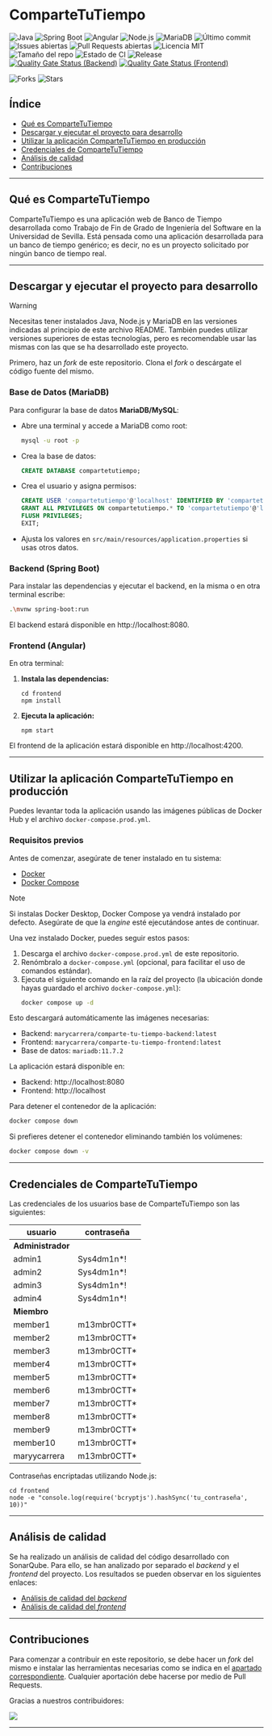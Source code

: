 
# ComparteTuTiempo

![Java](https://img.shields.io/badge/Java-21.0.8-blue?logo=java)
![Spring Boot](https://img.shields.io/badge/Spring%20Boot-3.5.4-brightgreen?logo=springboot)
![Angular](https://img.shields.io/badge/Angular-20.1.5-red?logo=angular)
![Node.js](https://img.shields.io/badge/Node.js-22.18.0-brightgreen?logo=node.js)
![MariaDB](https://img.shields.io/badge/MariaDB-11.7.2-darkblue?logo=mariadb)
![Último commit](https://img.shields.io/github/last-commit/maryycarrera/ComparteTuTiempo)
![Issues abiertas](https://img.shields.io/github/issues/maryycarrera/ComparteTuTiempo)
![Pull Requests abiertas](https://img.shields.io/github/issues-pr/maryycarrera/ComparteTuTiempo)
![Licencia MIT](https://img.shields.io/github/license/maryycarrera/ComparteTuTiempo?label=license)
![Tamaño del repo](https://img.shields.io/github/repo-size/maryycarrera/ComparteTuTiempo)
![Estado de CI](https://img.shields.io/github/actions/workflow/status/maryycarrera/ComparteTuTiempo/commits.yml?branch=main)
![Release](https://img.shields.io/github/v/release/maryycarrera/ComparteTuTiempo)
[![Quality Gate Status (Backend)](https://sonarcloud.io/api/project_badges/measure?project=maryycarrera_ComparteTuTiempo&metric=alert_status)](https://sonarcloud.io/summary/new_code?id=maryycarrera_ComparteTuTiempo)
[![Quality Gate Status (Frontend)](https://sonarcloud.io/api/project_badges/measure?project=maryycarrera_ComparteTuTiempo-frontend&metric=alert_status)](https://sonarcloud.io/summary/new_code?id=maryycarrera_ComparteTuTiempo-frontend)

![Forks](https://img.shields.io/github/forks/maryycarrera/ComparteTuTiempo?style=social)
![Stars](https://img.shields.io/github/stars/maryycarrera/ComparteTuTiempo?style=social)

## Índice

- [Qué es ComparteTuTiempo](#qué-es-compartetutiempo)
- [Descargar y ejecutar el proyecto para desarrollo](#descargar-y-ejecutar-el-proyecto-para-desarrollo)
- [Utilizar la aplicación ComparteTuTiempo en producción](#utilizar-la-aplicación-compartetutiempo-en-producción)
- [Credenciales de ComparteTuTiempo](#credenciales-de-compartetutiempo)
- [Análisis de calidad](#análisis-de-calidad)
- [Contribuciones](#contribuciones)

---

## Qué es ComparteTuTiempo

ComparteTuTiempo es una aplicación web de Banco de Tiempo desarrollada como Trabajo de Fin de Grado de Ingeniería del Software en la Universidad de Sevilla. Está pensada como una aplicación desarrollada para un banco de tiempo genérico; es decir, no es un proyecto solicitado por ningún banco de tiempo real.

---

## Descargar y ejecutar el proyecto para desarrollo

> [!WARNING]
> Necesitas tener instalados Java, Node.js y MariaDB en las versiones indicadas al principio de este archivo README. También puedes utilizar versiones superiores de estas tecnologías, pero es recomendable usar las mismas con las que se ha desarrollado este proyecto.

Primero, haz un _fork_ de este repositorio. Clona el _fork_ o descárgate el código fuente del mismo.

### Base de Datos (MariaDB)

Para configurar la base de datos **MariaDB/MySQL**:
- Abre una terminal y accede a MariaDB como root:
    ```sh
    mysql -u root -p
    ```
- Crea la base de datos:
    ```sql
    CREATE DATABASE compartetutiempo;
    ```
- Crea el usuario y asigna permisos:
    ```sql
    CREATE USER 'compartetutiempo'@'localhost' IDENTIFIED BY 'compartetutiempo';
    GRANT ALL PRIVILEGES ON compartetutiempo.* TO 'compartetutiempo'@'localhost';
    FLUSH PRIVILEGES;
    EXIT;
    ```
- Ajusta los valores en `src/main/resources/application.properties` si usas otros datos.

### Backend (Spring Boot)

Para instalar las dependencias y ejecutar el backend, en la misma o en otra terminal escribe:
```sh
.\mvnw spring-boot:run
```

El backend estará disponible en http://localhost:8080.

### Frontend (Angular)

En otra terminal:

1. **Instala las dependencias:**
    ```
    cd frontend
    npm install
    ```
2. **Ejecuta la aplicación:**
    ```
    npm start
    ```

El frontend de la aplicación estará disponible en http://localhost:4200.

---

## Utilizar la aplicación ComparteTuTiempo en producción

Puedes levantar toda la aplicación usando las imágenes públicas de Docker Hub y el archivo `docker-compose.prod.yml`.

### Requisitos previos

Antes de comenzar, asegúrate de tener instalado en tu sistema:
- [Docker](https://docs.docker.com/get-docker/)
- [Docker Compose](https://docs.docker.com/compose/install/)

> [!NOTE]
> Si instalas Docker Desktop, Docker Compose ya vendrá instalado por defecto. Asegúrate de que la _engine_ esté ejecutándose antes de continuar.

Una vez instalado Docker, puedes seguir estos pasos:
1. Descarga el archivo `docker-compose.prod.yml` de este repositorio.
2. Renómbralo a `docker-compose.yml` (opcional, para facilitar el uso de comandos estándar).
3. Ejecuta el siguiente comando en la raíz del proyecto (la ubicación donde hayas guardado el archivo `docker-compose.yml`):
    ```sh
    docker compose up -d
    ```

Esto descargará automáticamente las imágenes necesarias:
- Backend: `marycarrera/comparte-tu-tiempo-backend:latest`
- Frontend: `marycarrera/comparte-tu-tiempo-frontend:latest`
- Base de datos: `mariadb:11.7.2`

La aplicación estará disponible en:
- Backend: http://localhost:8080
- Frontend: http://localhost

Para detener el contenedor de la aplicación:
```sh
docker compose down
```

Si prefieres detener el contenedor eliminando también los volúmenes:
```sh
docker compose down -v
```

---

## Credenciales de ComparteTuTiempo

Las credenciales de los usuarios base de ComparteTuTiempo son las siguientes:

| usuario           | contraseña  |
| - | - |
| **Administrador** |
| admin1            | Sys4dm1n*!  |
| admin2            | Sys4dm1n*!  |
| admin3            | Sys4dm1n*!  |
| admin4            | Sys4dm1n*!  |
| **Miembro**       |
| member1           | m13mbr0CTT* |
| member2           | m13mbr0CTT* |
| member3           | m13mbr0CTT* |
| member4           | m13mbr0CTT* |
| member5           | m13mbr0CTT* |
| member6           | m13mbr0CTT* |
| member7           | m13mbr0CTT* |
| member8           | m13mbr0CTT* |
| member9           | m13mbr0CTT* |
| member10          | m13mbr0CTT* |
| maryycarrera      | m13mbr0CTT* |

Contraseñas encriptadas utilizando Node.js:
```
cd frontend
node -e "console.log(require('bcryptjs').hashSync('tu_contraseña', 10))"
```

---

## Análisis de calidad

Se ha realizado un análisis de calidad del código desarrollado con SonarQube. Para ello, se han analizado por separado el _backend_ y el _frontend_ del proyecto. Los resultados se pueden observar en los siguientes enlaces:

- [Análisis de calidad del _backend_](https://sonarcloud.io/project/overview?id=maryycarrera_ComparteTuTiempo)
- [Análisis de calidad del _frontend_](https://sonarcloud.io/project/overview?id=maryycarrera_ComparteTuTiempo-frontend)

---

## Contribuciones

Para comenzar a contribuir en este repositorio, se debe hacer un _fork_ del mismo e instalar las herramientas necesarias como se indica en el [apartado correspondiente](#descargar-y-ejecutar-el-proyecto-para-desarrollo). Cualquier aportación debe hacerse por medio de Pull Requests.

Gracias a nuestros contribuidores:

<a href="https://github.com/maryycarrera/ComparteTuTiempo/graphs/contributors">
  <img src="https://contrib.rocks/image?repo=maryycarrera/ComparteTuTiempo" />
</a>

---

